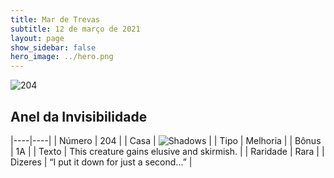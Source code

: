 ```yaml
---
title: Mar de Trevas
subtitle: 12 de março de 2021
layout: page
show_sidebar: false
hero_image: ../hero.png
---
```


![204](https://cdn.keyforgegame.com/media/card_front/pt/496_204_F7RPHF6XHVWC_pt.png)

## Anel da Invisibilidade

|----|----|
| Número | 204 |
| Casa | ![Shadows](https://archonarcana.com/images/thumb/e/ee/Shadows.png/22px-Shadows.png "Sombras") |
| Tipo | Melhoria |
| Bônus | 1A |
| Texto | This creature gains elusive and skirmish. |
| Raridade | Rara |
| Dizeres | “I put it down for just a second...” |
